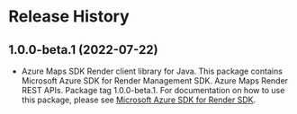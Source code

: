 # Release History

## 1.0.0-beta.1 (2022-07-22)

- Azure Maps SDK Render client library for Java. This package contains Microsoft Azure SDK for Render Management SDK. Azure Maps Render REST APIs. Package tag 1.0.0-beta.1. For documentation on how to use this package, please see [Microsoft Azure SDK for Render SDK](https://docs.microsoft.com/rest/api/maps/render).